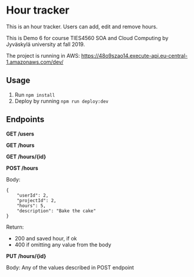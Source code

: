 # Hour tracker

This is an hour tracker. Users can add, edit and remove hours.

This is Demo 6 for course TIES4560 SOA and Cloud Computing by Jyväskylä university at fall 2019.

The project is running in AWS:
https://48o9szao14.execute-api.eu-central-1.amazonaws.com/dev/

## Usage

1. Run `npm install`
2. Deploy by running `npm run deploy:dev`

## Endpoints
**GET /users**

**GET /hours**

**GET /hours/{id}**

**POST /hours**

Body:
```
{
	"userId": 2,
	"projectId": 2,
	"hours": 5,
	"description": "Bake the cake"
}
```

Return:
- 200 and saved hour, if ok
- 400 if omitting any value from the body

**PUT /hours/{id}**

Body: Any of the values described in POST endpoint